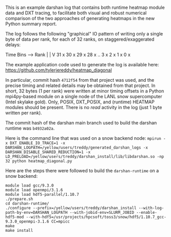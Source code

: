 This is an example darshan log that contains both runtime
heatmap module data and DXT tracing, to facilitate both
visual and robust numerical comparison of the two approaches
of generating heatmaps in the new Python summary report.

The log follows the following "graphical" IO pattern
of writing only a single byte of data per rank, for each
of 32 ranks, on staggered/exaggerated delays:

Time Bins -->
Rank 
|
|
V
      31        x
      30       x
      29      x
      28     x
      ..
      3    x
      2   x
      1  x
      0 x
       
The example application code used to generate the log
is available here:
https://github.com/tylerjereddy/heatmap_diagonal

In particular, commit hash `4712f54` from that project
was used, and the precise timing and related details
may be obtained from that project. In short, 32 bytes (1 per rank)
were written at minor timing offsets in a Python mpi4py-based
module on a single node of the LANL snow supercomputer
(Intel skylake gold). Only, POSIX, DXT_POSIX, and
(runtime) HEATMAP modules should be present. There is
no *read* activity in the log (just 1 byte written
per rank).

The commit hash of the darshan main branch used to build
the darshan runtime was `b4932a02a`.

Here is the command line that was used on a 
snow backend node:
`mpirun -x DXT_ENABLE_IO_TRACE=1 -x DARSHAN_LOGPATH=/yellow/users/treddy/generated_darshan_logs -x DARSHAN_DISABLE_SHARED_REDUCTION=1 -x LD_PRELOAD=/yellow/users/treddy/darshan_install/lib/libdarshan.so -np 32 python heatmap_diagonal.py`

Here are the steps there were followed to build
the `darshan-runtime` on a snow backend:

```
module load gcc/9.3.0
module load openmpi/3.1.6
module load hdf5-parallel/1.10.7
./prepare.sh
cd darshan-runtime/
./configure --prefix=/yellow/users/treddy/darshan_install --with-log-path-by-env=DARSHAN_LOGPATH --with-jobid-env=SLURM_JOBID --enable-hdf5-mod --with-hdf5=/usr/projects/hpcsoft/toss3/snow/hdf5/1.10.7_gcc-9.3.0_openmpi-3.1.6 CC=mpicc
make
make install
```
